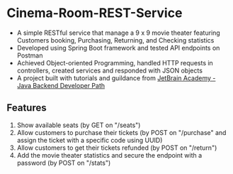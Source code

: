 ﻿# Cinema-Room-REST-Service
- A simple RESTful service that manage a 9 x 9 movie theater featuring Customers booking, Purchasing, Returning, and Checking statistics
- Developed using Spring Boot framework and tested API endpoints on Postman
- Achieved Object-oriented Programming, handled HTTP requests in controllers, created services and responded with JSON objects
- A project built with tutorials and guildance from [JetBrain Academy - Java Backend Developer Path](https://hyperskill.org/projects/189?track=12)

## Features
1. Show available seats (by GET on "/seats")
2. Allow customers to purchase their tickets (by POST on "/purchase" and assign the ticket with a specific code using UUID)
3. Allow customers to get their tickets refunded (by POST on "/return")
4. Add the movie theater statistics and secure the endpoint with a password (by POST on "/stats")
